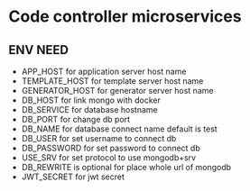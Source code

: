 # Code controller microservices
## ENV NEED
- APP_HOST for application server host name
- TEMPLATE_HOST for template server host name
- GENERATOR_HOST for generator server host name
- DB_HOST for link mongo with docker
- DB_SERVICE for database hostname
- DB_PORT for change db port
- DB_NAME for database connect name default is test
- DB_USER for set username to connect db
- DB_PASSWORD for set password to connect db
- USE_SRV for set protocol to use mongodb+srv
- DB_REWRITE is optional for place whole url of mongodb
- JWT_SECRET for jwt secret